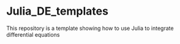 # Julia_DE_templates
This repository is a template showing how to use Julia to integrate differential equations
